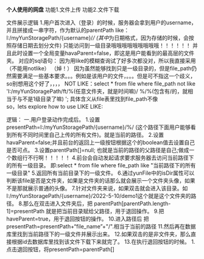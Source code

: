 **个人使用的网盘**
功能1.文件上传
功能2.文件下载

文件展示逻辑
1.用户首次进入（登录）的时候，服务器会拿到用户的username，并且拼接成一串字符，作为默认的parentPath
like：I:/myYunStoragePath/{username}/*/   (其中*为日期格式，因为存储的时候，会按照存储日期去划分文件)
只能访问到一级目录哦哦哦哦哦哦哦哦哦！！！！！！
并且此时设置一个全局变量havaParent=false，即这是用户能看到的最高层的文件夹。
对应的sql语句：
因为用like的模糊查询试了好多次都没对，所以我直接采用
（不能用notlike）
（焯！）
因为虽然能够找到只是一级目录的，但是file_path仍然需要满足一些基本要求。。。例如是该用户的文件，。。。但是可不指这一个歧义，so别想用这个好了，，，，
NOT LIKE：select * from file where file_path not like 'I:/myYunStoragePath/ft/%(任意文件夹，就是时间嘛)/ %/%(包含有/的，就相当于与不是1级目录了嘛) ';
        具体含义从file表里找到file_path不像   
so，lets explore how to use LIKE
LIKE:

逻辑：
    一.用户登录动作完成后。
        1.设置presentPath=I:/myYunStoragePath/{username}/%/ (这个路径下面用户能够看到所有不同时间里自己上传的所有文件)。就是当前的路径。
        2.设置havaParent=false;并且前台的返回上一级按钮根据这个的boolean值去设置自己是否可点。
        3.设置parentPath[]=null; 也就是当前的路径的父路径是自己;做成一个数组行不行啊！！！！！
        4.前台会自动发起请求要求服务器去访问当前路径下的所有一级目录。
            即:select * from file where file_path like "当前路径下的所有一级目录"
        5.返回所有当前目录下的一级文件。
        6.通过yunFile中的isDir属性可以判断该file是否是文件夹，如果是文件夹的话那么就会展示一个文件夹头像，如果不是那就展示普通的头像。
        7.针对文件夹来说，如果双击就会进入该目录。如I:/myYunStoragePath/{username}/2022-5-10/demo1这个就是这个文件夹的路径。
        8.那么在双击进入文件夹后，把 parentPath[parentPath.length-1]=presentPath 就是把当前目录赋给父路径，用于退回操作。
        9.把haveParent=true，用于退回按钮的操作。
        10.进入路径后 把presentPath=presentPath+“file_name”+"/".相当于当前的路径
        11.然后再在数据库里找到当前路径下的一级文件并展示出来。
        12.如果双击的是非文件夹，那么直接根据id去数据库里找到该文件下载下来就完了。
        13.在执行退回按钮的时候。
            1.点击退回按钮，将presentPath=parentPath[]
        